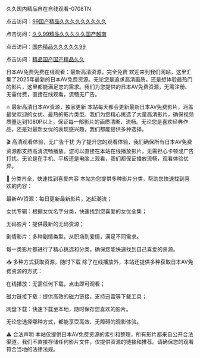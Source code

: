 久久国内精品自在自线观看-0708TN

点击访问：<a href="https://heiliaoe8ajia.pages.dev">99国产精品久久久久久久久久久</a>

点击访问：<a href="https://heiliaoxqkkct.pages.dev">久久99精品久久久久久国产越南</a>

点击访问：<a href="https://heiliaoxwd5i8.pages.dev">国内精品久久久久久99</a>

点击访问：<a href="https://heiliaowt0d7p.pages.dev">精品国产国产精品久久</a>

日本AV免费免费在线观看：最新高清资源，完全免费
欢迎来到我们网站，这里汇集了2025年最新的日本AV免费资源。无论您是追求高清画质，还是想体验最热门的影片，这里都能满足您的需求。我们为您提供的日本AV免费资源，无需注册、无需付费，直接在线观看，流畅无广告。

🔥 最新高清日本AV资源，独家更新
本站每天都会更新最新日本AV免费影片，涵盖最受欢迎的女优、最热的影片类型。我们为您精心挑选了大量高清影片，确保视频质量达到1080P以上，保证每一部影片的画质清晰、流畅。无论您是喜欢经典作品，还是对最新女优的表现感兴趣，我们都能提供多种选择。

🎬 高清观看体验，无广告干扰
为了提升您的观看体验，我们确保所有日本AV免费资源都支持高清流畅播放。您可以直接在本站在线播放影片，无需担心卡顿或广告打扰。无论是在手机、平板还是电脑上观看，我们都保证播放流畅，观看体验优异。

📂 分类齐全，快速找到喜爱内容
本站为您提供多种影片分类，帮助您快速找到喜欢的内容：

最新AV资源：每日更新最新影片，追赶潮流；

女优专辑：根据女优名字分类，快速找到您喜爱的女优全集；

无码影片：提供最新的无码资源；

剧情影片：多种剧情类型，从职场到爱情，满足不同需求。

每一类影片都进行了精心挑选和分类，确保您能快速找到自己喜爱的资源。

📥 多种方式获取资源，随时下载
除了在线播放外，本站还提供多种获取日本AV免费资源的方式：

在线播放：无需任何下载，点击即可观看；

磁力链接下载：提供高效的磁力链接，支持迅雷等下载工具；

网盘下载：快速下载至本地，随时保存您喜欢的影片。

无论您选择哪种方式，都能享受高效、无障碍的观影体验。

⚠️ 合法声明
本站仅提供日本AV免费资源的索引和整理，所有影片都来自公开合法渠道。我们不直接存储任何影片文件，仅提供资源的链接和推荐。请确保您的观看符合当地的法律法规。






<span style="display:none;">[Canonical link] ( ）</span>












